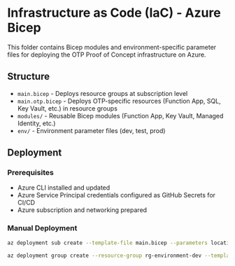 # Infrastructure as Code (IaC) - Azure Bicep

This folder contains Bicep modules and environment-specific parameter files for deploying the OTP Proof of Concept infrastructure on Azure.

## Structure

- `main.bicep` - Deploys resource groups at subscription level
- `main.otp.bicep` - Deploys OTP-specific resources (Function App, SQL, Key Vault, etc.) in resource groups
- `modules/` - Reusable Bicep modules (Function App, Key Vault, Managed Identity, etc.)
- `env/` - Environment parameter files (dev, test, prod)

## Deployment

### Prerequisites

- Azure CLI installed and updated
- Azure Service Principal credentials configured as GitHub Secrets for CI/CD
- Azure subscription and networking prepared

### Manual Deployment

```bash
az deployment sub create --template-file main.bicep --parameters location=westeurope

az deployment group create --resource-group rg-environment-dev --template-file main.otp.bicep --parameters @env/dev/main.otp.dev.parameters.json
